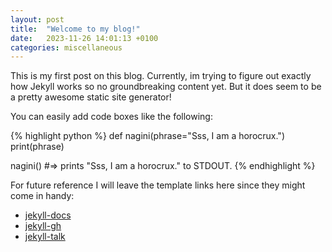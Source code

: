 ```yaml
---
layout: post
title:  "Welcome to my blog!"
date:   2023-11-26 14:01:13 +0100
categories: miscellaneous
---
```

This is my first post on this blog. Currently, im trying to figure out exactly how Jekyll works so no groundbreaking content yet. But it does seem to be a pretty awesome static site generator!

You can easily add code boxes like the following:

{% highlight python %}
def nagini(phrase="Sss, I am a horocrux.")
  print(phrase)

nagini()
#=> prints "Sss, I am a horocrux." to STDOUT.
{% endhighlight %}


For future reference I will leave the template links here since they might come in handy:

- [jekyll-docs](https://jekyllrb.com/docs/home)
- [jekyll-gh](https://github.com/jekyll/jekyll)
- [jekyll-talk](https://talk.jekyllrb.com/)
